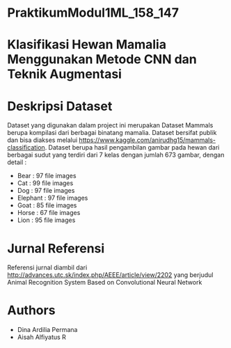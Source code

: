 # PraktikumModul1ML_158_147

# Klasifikasi Hewan Mamalia Menggunakan Metode CNN dan Teknik Augmentasi

# Deskripsi Dataset
Dataset yang digunakan dalam project ini merupakan Dataset Mammals berupa kompilasi dari berbagai binatang mamalia. Dataset bersifat publik dan bisa diakses melalui https://www.kaggle.com/anirudhg15/mammals-classification. Dataset berupa hasil pengambilan gambar pada hewan dari berbagai sudut yang terdiri dari 7 kelas dengan jumlah 673 gambar, dengan detail :

  -  Bear     : 97 file images
  -  Cat      : 99 file images
  -  Dog      : 97 file images
  -  Elephant : 97 file images
  -  Goat     : 85 file images
  -  Horse    : 67 file images
  -  Lion     : 95 file images

# Jurnal Referensi
Referensi jurnal diambil dari http://advances.utc.sk/index.php/AEEE/article/view/2202 yang berjudul Animal Recognition System Based on Convolutional Neural Network

# Authors
- Dina Ardilia Permana
- Aisah Alfiyatus R
